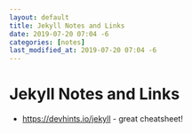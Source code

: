 ```yaml
---
layout: default
title: Jekyll Notes and Links
date: 2019-07-20 07:04 -6
categories: [notes]
last_modified_at: 2019-07-20 07:04 -6
---
```


# Jekyll Notes and Links

- https://devhints.io/jekyll - great cheatsheet!
